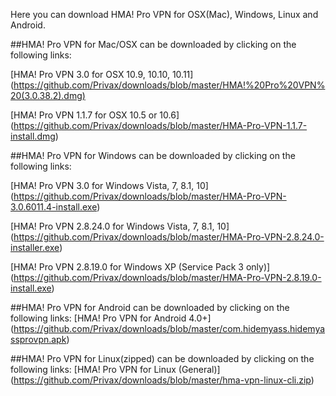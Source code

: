 Here you can download HMA! Pro VPN for OSX(Mac), Windows, Linux and Android.

##HMA! Pro VPN for Mac/OSX can be downloaded by clicking on the following links:

[HMA! Pro VPN 3.0 for OSX 10.9, 10.10, 10.11] (https://github.com/Privax/downloads/blob/master/HMA!%20Pro%20VPN%20(3.0.38.2).dmg)

[HMA! Pro VPN 1.1.7 for OSX  10.5 or 10.6] (https://github.com/Privax/downloads/blob/master/HMA-Pro-VPN-1.1.7-install.dmg)

##HMA! Pro VPN for Windows can be downloaded by clicking on the following links:

[HMA! Pro VPN 3.0 for Windows Vista, 7, 8.1, 10] (https://github.com/Privax/downloads/blob/master/HMA-Pro-VPN-3.0.6011.4-install.exe)

[HMA! Pro VPN 2.8.24.0 for Windows Vista, 7, 8.1, 10] (https://github.com/Privax/downloads/blob/master/HMA-Pro-VPN-2.8.24.0-installer.exe)

[HMA! Pro VPN 2.8.19.0 for Windows XP (Service Pack 3 only)] (https://github.com/Privax/downloads/blob/master/HMA-Pro-VPN-2.8.19.0-install.exe)

##HMA! Pro VPN for Android can be downloaded by clicking on the following links:
[HMA! Pro VPN for Android 4.0+] (https://github.com/Privax/downloads/blob/master/com.hidemyass.hidemyassprovpn.apk)

##HMA! Pro VPN for Linux(zipped) can be downloaded by clicking on the following links:
[HMA! Pro VPN for Linux (General)] (https://github.com/Privax/downloads/blob/master/hma-vpn-linux-cli.zip)
